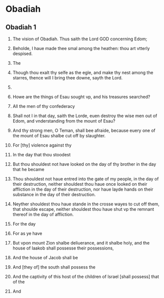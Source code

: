 # Obadiah

## Obadiah 1

1. The vision of Obadiah. Thus saith the Lord GOD concerning Edom; 

2. Beholde, I haue made thee smal among the heathen: thou art vtterly despised.

3. The 

4. Though thou exalt thy selfe as the egle, and make thy nest among the starres, thence will I bring thee downe, sayth the Lord.

5. 
          

6. Howe are the things of Esau sought vp, and his treasures searched?

7. All the men of thy confederacy 

8. Shall not I in that day, saith the Lorde, euen destroy the wise men out of Edom, and vnderstanding from the mount of Esau?

9. And thy strong men, O Teman, shall bee afraide, because euery one of the mount of Esau shalbe cut off by slaughter.

10. For [thy] violence against thy 

11. In the day that thou stoodest 

12. But thou shouldest not have looked on the day of thy brother in the day that he became 

13. Thou shouldest not haue entred into the gate of my people, in the day of their destruction, neither shouldest thou haue once looked on their affliction in the day of their destruction, nor haue layde hands on their substance in the day of their destruction.

14. Neyther shouldest thou haue stande in the crosse wayes to cut off them, that shoulde escape, neither shouldest thou haue shut vp the remnant thereof in the day of affliction.

15. For the day 

16. For as ye have 

17. But vpon mount Zion shalbe deliuerance, and it shalbe holy, and the house of Iaakob shall possesse their possessions,

18. And the house of Jacob shall be 

19. And [they of] the south shall possess the 

20. And the captivity of this host of the children of Israel [shall possess] that of the 

21. And 

